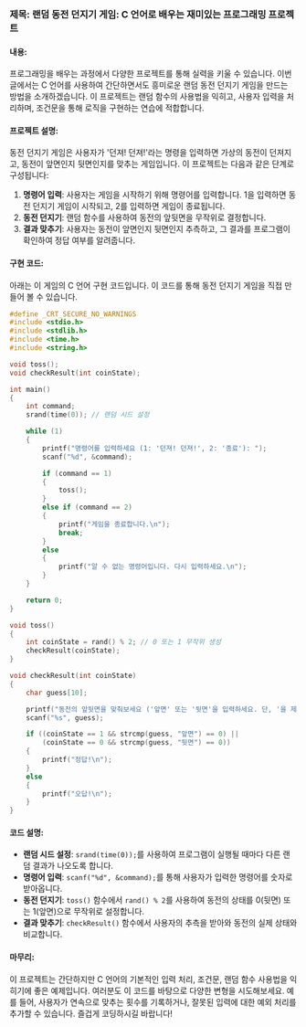 ### 제목: 랜덤 동전 던지기 게임: C 언어로 배우는 재미있는 프로그래밍 프로젝트

#### 내용:

프로그래밍을 배우는 과정에서 다양한 프로젝트를 통해 실력을 키울 수 있습니다. 이번 글에서는 C 언어를 사용하여 간단하면서도 흥미로운 랜덤 동전 던지기 게임을 만드는 방법을 소개하겠습니다. 이 프로젝트는 랜덤 함수의 사용법을 익히고, 사용자 입력을 처리하며, 조건문을 통해 로직을 구현하는 연습에 적합합니다.

#### 프로젝트 설명:

동전 던지기 게임은 사용자가 '던져! 던져!'라는 명령을 입력하면 가상의 동전이 던져지고, 동전이 앞면인지 뒷면인지를 맞추는 게임입니다. 이 프로젝트는 다음과 같은 단계로 구성됩니다:

1. **명령어 입력**: 사용자는 게임을 시작하기 위해 명령어를 입력합니다. 1을 입력하면 동전 던지기 게임이 시작되고, 2를 입력하면 게임이 종료됩니다.
2. **동전 던지기**: 랜덤 함수를 사용하여 동전의 앞뒷면을 무작위로 결정합니다.
3. **결과 맞추기**: 사용자는 동전이 앞면인지 뒷면인지 추측하고, 그 결과를 프로그램이 확인하여 정답 여부를 알려줍니다.

#### 구현 코드:

아래는 이 게임의 C 언어 구현 코드입니다. 이 코드를 통해 동전 던지기 게임을 직접 만들어 볼 수 있습니다.

```c
#define _CRT_SECURE_NO_WARNINGS
#include <stdio.h>
#include <stdlib.h>
#include <time.h>
#include <string.h>

void toss();
void checkResult(int coinState);

int main()
{
    int command;
    srand(time(0)); // 랜덤 시드 설정

    while (1)
    {
        printf("명령어를 입력하세요 (1: '던져! 던져!', 2: '종료'): ");
        scanf("%d", &command);

        if (command == 1)
        {
            toss();
        }
        else if (command == 2)
        {
            printf("게임을 종료합니다.\n");
            break;
        }
        else
        {
            printf("알 수 없는 명령어입니다. 다시 입력하세요.\n");
        }
    }

    return 0;
}

void toss()
{
    int coinState = rand() % 2; // 0 또는 1 무작위 생성
    checkResult(coinState);
}

void checkResult(int coinState)
{
    char guess[10];

    printf("동전의 앞뒷면을 맞춰보세요 ('앞면' 또는 '뒷면'을 입력하세요. 단, '을 제외하고 입력할 것.): ");
    scanf("%s", guess);

    if ((coinState == 1 && strcmp(guess, "앞면") == 0) ||
        (coinState == 0 && strcmp(guess, "뒷면") == 0))
    {
        printf("정답!\n");
    }
    else
    {
        printf("오답!\n");
    }
}
```

#### 코드 설명:

- **랜덤 시드 설정**: `srand(time(0));`를 사용하여 프로그램이 실행될 때마다 다른 랜덤 결과가 나오도록 합니다.
- **명령어 입력**: `scanf("%d", &command);`를 통해 사용자가 입력한 명령어를 숫자로 받아옵니다.
- **동전 던지기**: `toss()` 함수에서 `rand() % 2`를 사용하여 동전의 상태를 0(뒷면) 또는 1(앞면)으로 무작위로 설정합니다.
- **결과 맞추기**: `checkResult()` 함수에서 사용자의 추측을 받아와 동전의 실제 상태와 비교합니다.

#### 마무리:

이 프로젝트는 간단하지만 C 언어의 기본적인 입력 처리, 조건문, 랜덤 함수 사용법을 익히기에 좋은 예제입니다. 여러분도 이 코드를 바탕으로 다양한 변형을 시도해보세요. 예를 들어, 사용자가 연속으로 맞추는 횟수를 기록하거나, 잘못된 입력에 대한 예외 처리를 추가할 수 있습니다. 즐겁게 코딩하시길 바랍니다!